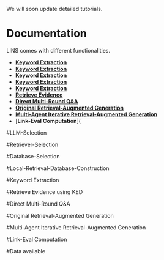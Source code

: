 We will soon update detailed tutorials.

# Documentation 

LINS comes with different functionalities.
- [**Keyword Extraction**](#LLM-Selection)
- [**Keyword Extraction**](#Retriever-Selection)
- [**Keyword Extraction**](#Database-Selection)
- [**Keyword Extraction**](#Database-Selection)
- [**Keyword Extraction**](#Local-Retrieval-Database-Construction)
- [**Retrieve Evidence**](#retrieve-evidence)
- [**Direct Multi-Round Q&A**](#direct-multi-round-qa)
- [**Original Retrieval-Augmented Generation**](#original-retrieval-augmented-generation)
- [**Multi-Agent Iterative Retrieval-Augmented Generation**](#multi-agent-iterative-retrieval-augmented-generation)
- [**Link-Eval Computation**](

#LLM-Selection

#Retriever-Selection

#Database-Selection

#Local-Retrieval-Database-Construction

#Keyword Extraction

#Retrieve Evidence using KED

#Direct Multi-Round Q&A

#Original Retrieval-Augmented Generation

#Multi-Agent Iterative Retrieval-Augmented Generation

#Link-Eval Computation

#Data available
